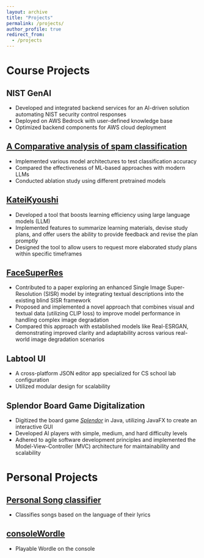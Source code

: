 ```yaml
---
layout: archive
title: "Projects"
permalink: /projects/
author_profile: true
redirect_from:
  - /projects
---
```


# Course Projects

## NIST GenAI

- Developed and integrated backend services for an AI-driven solution automating NIST security control responses
- Deployed on AWS Bedrock with user-defined knowledge base
- Optimized backend components for AWS cloud deployment

## [A Comparative analysis of spam classification](https://github.com/MaddogQ/SpamClassification)

- Implemented various model architectures to test classification accuracy
- Compared the effectiveness of ML-based approaches with modern LLMs
- Conducted ablation study using different pretrained models

## [KateiKyoushi](https://github.com/MaddogQ/KateiKyoushi)

- Developed a tool that boosts learning efficiency using large language models (LLM)
- Implemented features to summarize learning materials, devise study plans, and offer users the ability to provide feedback and revise the plan promptly
- Designed the tool to allow users to request more elaborated study plans within specific timeframes

## [FaceSuperRes](https://github.com/PengtaoNi/FaceSuperRes)

- Contributed to a paper exploring an enhanced Single Image Super-Resolution (SISR) model by integrating textual descriptions into the existing blind SISR framework
- Proposed and implemented a novel approach that combines visual and textual data (utilizing CLIP loss) to improve model performance in handling complex image degradation
- Compared this approach with established models like Real-ESRGAN, demonstrating improved clarity and adaptability across various real-world image degradation scenarios

## Labtool UI

- A cross-platform JSON editor app specialized for CS school lab configuration
- Utilized modular design for scalability

## Splendor Board Game Digitalization

- Digitized the board game [_Splendor_](https://boardgamegeek.com/boardgame/148228/splendor) in Java, utilizing JavaFX to create an interactive GUI
- Developed AI players with simple, medium, and hard difficulty levels
- Adhered to agile software development principles and implemented the Model-View-Controller (MVC) architecture for maintainability and scalability

# Personal Projects

## [Personal Song classifier](https://github.com/MaddogQ/PersonalSongClassifier)

- Classifies songs based on the language of their lyrics

## [consoleWordle](https://github.com/MaddogQ/consoleWordle)

- Playable Wordle on the console
